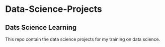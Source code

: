# Data-Science-Projects


## Dats Science Learning



This repo contain the data science projects for my training on data science.


